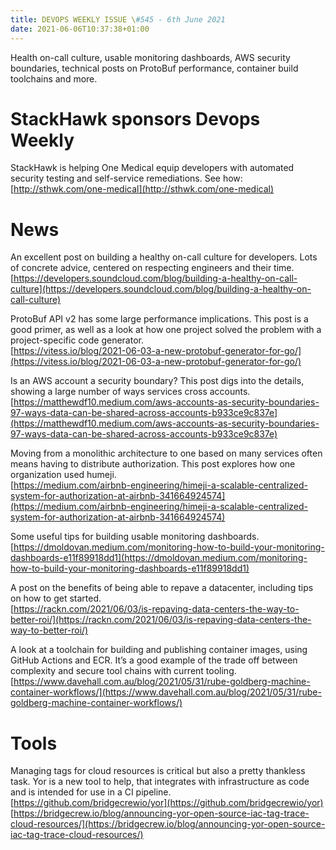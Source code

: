 ```yaml
---
title: DEVOPS WEEKLY ISSUE \#545 - 6th June 2021 
date: 2021-06-06T10:37:38+01:00
---
```


Health on-call culture, usable monitoring dashboards, AWS security boundaries, technical posts on ProtoBuf performance, container build toolchains and more.


StackHawk sponsors Devops Weekly
============================

StackHawk is helping One Medical equip developers with automated security testing and self-service remediations. See how:
<br>[http://sthwk.com/one-medical](http://sthwk.com/one-medical)


News
====

An excellent post on building a healthy on-call culture for developers. Lots of concrete advice, centered on respecting engineers and their time.
<br>[https://developers.soundcloud.com/blog/building-a-healthy-on-call-culture](https://developers.soundcloud.com/blog/building-a-healthy-on-call-culture)


ProtoBuf API v2 has some large performance implications. This post is a good primer, as well as a look at how one project solved the problem with a project-specific code generator.
<br>[https://vitess.io/blog/2021-06-03-a-new-protobuf-generator-for-go/](https://vitess.io/blog/2021-06-03-a-new-protobuf-generator-for-go/)


Is an AWS account a security boundary? This post digs into the details, showing a large number of ways services cross accounts.
<br>[https://matthewdf10.medium.com/aws-accounts-as-security-boundaries-97-ways-data-can-be-shared-across-accounts-b933ce9c837e](https://matthewdf10.medium.com/aws-accounts-as-security-boundaries-97-ways-data-can-be-shared-across-accounts-b933ce9c837e)


Moving from a monolithic architecture to one based on many services often means having to distribute authorization. This post explores how one organization used humeji.
<br>[https://medium.com/airbnb-engineering/himeji-a-scalable-centralized-system-for-authorization-at-airbnb-341664924574](https://medium.com/airbnb-engineering/himeji-a-scalable-centralized-system-for-authorization-at-airbnb-341664924574)


Some useful tips for building usable monitoring dashboards.
<br>[https://dmoldovan.medium.com/monitoring-how-to-build-your-monitoring-dashboards-e11f89918dd1](https://dmoldovan.medium.com/monitoring-how-to-build-your-monitoring-dashboards-e11f89918dd1)


A post on the benefits of being able to repave a datacenter, including tips on how to get started.
<br>[https://rackn.com/2021/06/03/is-repaving-data-centers-the-way-to-better-roi/](https://rackn.com/2021/06/03/is-repaving-data-centers-the-way-to-better-roi/)


A look at a toolchain for building and publishing container images, using GitHub Actions and ECR. It’s a good example of the trade off between complexity and secure tool chains with current tooling.
<br>[https://www.davehall.com.au/blog/2021/05/31/rube-goldberg-machine-container-workflows/](https://www.davehall.com.au/blog/2021/05/31/rube-goldberg-machine-container-workflows/)


Tools
=====

Managing tags for cloud resources is critical but also a pretty thankless task. Yor is a new tool to help, that integrates with infrastructure as code and is intended for use in a CI pipeline.
<br>[https://github.com/bridgecrewio/yor](https://github.com/bridgecrewio/yor)
<br>[https://bridgecrew.io/blog/announcing-yor-open-source-iac-tag-trace-cloud-resources/](https://bridgecrew.io/blog/announcing-yor-open-source-iac-tag-trace-cloud-resources/)




